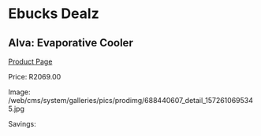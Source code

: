 
# Ebucks Dealz
## Alva: Evaporative Cooler
[Product Page](https://www.ebucks.com/web/shop/productSelected.do?prodId=688440607&catId=704982758)

Price: R2069.00

Image: /web/cms/system/galleries/pics/prodimg/688440607_detail_1572610695345.jpg

Savings: 


	